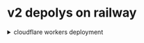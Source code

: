 # v2 depolys on railway


<details>
    <summary>cloudflare workers deployment</summary>

 # 单反代
    
```js
addEventListener(
    "fetch",event => {
    let url=new URL(event.request.url);
    url.hostname="xxx.up.railway.app";
    let request=new Request(url,event.request);
    event. respondWith(
      fetch(request)
    )
  }
)
```
    
    
# 双反代
    
```js   
const SingleDay = 'xxx.up.railway.app'
const DoubleDay = 'xxx.up.railway.app'
addEventListener(
    "fetch",event => {

        let nd = new Date();
        if (nd.getDate()%2) {
            host = SingleDay
        } else {
            host = DoubleDay
        }

        let url=new URL(event.request.url);
        url.hostname=host;
        let request=new Request(url,event.request);
        event. respondWith(
            fetch(request)
        )
    }
)
```
    
</details>

      
    
